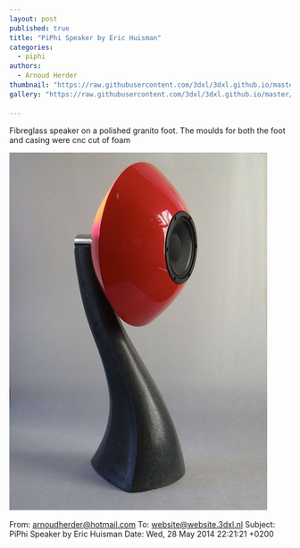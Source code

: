 ```yaml
---
layout: post
published: true
title: "PiPhi Speaker by Eric Huisman"
categories:
  - piphi
authors:
  - Arnoud Herder
thumbnail: "https://raw.githubusercontent.com/3dxl/3dxl.github.io/master/photos/2014-05-28/33_imgp0432.mini.jpg"
gallery: "https://raw.githubusercontent.com/3dxl/3dxl.github.io/master/photos/2014-05-28/33_imgp0432.midi.jpg"

---
```


Fibreglass speaker on a polished granito foot. The moulds for both the foot and casing were cnc cut of foam


![](https://raw.githubusercontent.com/3dxl/3dxl.github.io/master/photos/2014-05-28/33_imgp0432.midi.jpg)



From: arnoudherder@hotmail.com
To: website@website.3dxl.nl
Subject: PiPhi Speaker by Eric Huisman
Date: Wed, 28 May 2014 22:21:21 +0200


